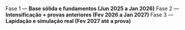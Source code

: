Fase 1 — **Base sólida e fundamentos (Jun 2025 a Jan 2026)**
Fase 2 — **Intensificação + provas anteriores (Fev 2026 a Jan 2027)**
Fase 3 — **Lapidação e simulação real (Fev 2027 até a prova)**

